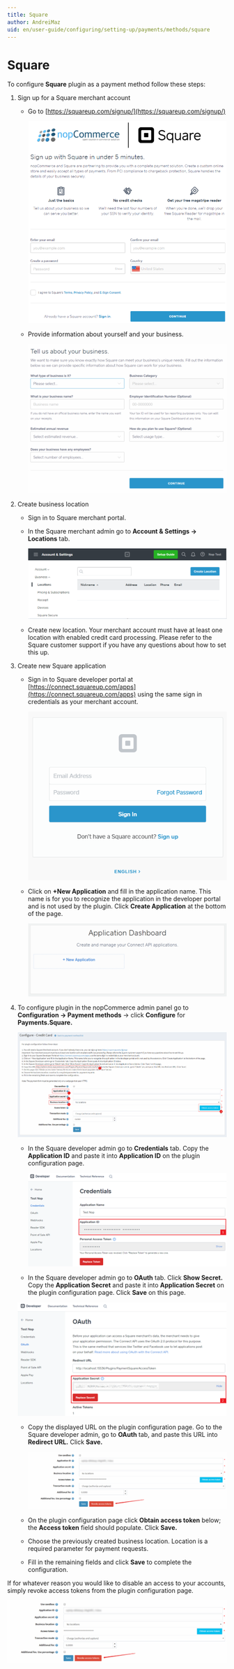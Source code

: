 ```yaml
---
title: Square
author: AndreiMaz
uid: en/user-guide/configuring/setting-up/payments/methods/square
---
```

# Square

To configure **Square** plugin as a payment method follow these steps:

1. Sign up for a Square merchant account
    * Go to [https://squareup.com/signup/](https://squareup.com/signup/)

        ![SquareSignUp1](_static/square/squareSignUp1.png)
    * Provide information about yourself and your business.

        ![SquareSignUp2](_static/square/squareSignUp2.png)
1. Create business location

    * Sign in to Square merchant portal.
    * In the Square merchant admin go to **Account & Settings → Locations** tab.

        ![SquareSignUp3](_static/square/squareSignUp3.png)
    * Create new location. Your merchant account must have at least one location with enabled credit card processing. Please refer to the Square customer support if you have any questions about how to set this up.

1. Create new Square application

    * Sign in to Square developer portal at [https://connect.squareup.com/apps](https://connect.squareup.com/apps) using the same sign in credentials as your merchant account.

        ![SquareSignUp4](_static/square/squareSignUp4.png)
    * Click on **+New Application** and fill in the application name. This name is for you to recognize the application in the developer portal and is not used by the plugin. Click **Create Application** at the bottom of the page.

        ![SquareSignUp5](_static/square/squareSignUp5.png)

1. To configure plugin in the nopCommerce admin panel go to **Configuration → Payment methods** → click **Configure** for **Payments.Square.**

    ![Squareplugin1](_static/square/Squareplugin1.png)
    * In the Square developer admin go to **Credentials** tab. Copy the **Application ID** and paste it into **Application ID** on the plugin configuration page.

        ![Squareplugin2](_static/square/Squareplugin2.png)
    * In the Square developer admin go to **OAuth** tab. Click **Show Secret.** Copy the **Application Secret** and paste it into **Application Secret** on the plugin configuration page. Click **Save** on this page.

     ![Squareplugin3](_static/square/Squareplugin3.png)
    * Copy the displayed URL on the plugin configuration page. Go to the Square developer admin, go to **OAuth** tab, and paste this URL into **Redirect URL.** Click **Save.**

        ![Squareplugin4](_static/square/Squareplugin4.png)
    * On the plugin configuration page click **Obtain access token** below; the **Access token** field should populate. Click **Save.**
    * Choose the previously created business location. Location is a required parameter for payment requests.
    * Fill in the remaining fields and click **Save** to complete the configuration.

 If for whatever reason you would like to disable an access to your accounts, simply revoke access tokens from the plugin configuration page.

 ![Squareplugin5](_static/square/Squareplugin5.png)
